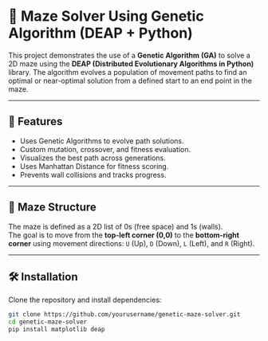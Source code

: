 # 🧬 Maze Solver Using Genetic Algorithm (DEAP + Python)

This project demonstrates the use of a **Genetic Algorithm (GA)** to solve a 2D maze using the **DEAP (Distributed Evolutionary Algorithms in Python)** library. The algorithm evolves a population of movement paths to find an optimal or near-optimal solution from a defined start to an end point in the maze.

---

## 🚀 Features

- Uses Genetic Algorithms to evolve path solutions.
- Custom mutation, crossover, and fitness evaluation.
- Visualizes the best path across generations.
- Uses Manhattan Distance for fitness scoring.
- Prevents wall collisions and tracks progress.

---

## 🧩 Maze Structure

The maze is defined as a 2D list of 0s (free space) and 1s (walls).  
The goal is to move from the **top-left corner (0,0)** to the **bottom-right corner** using movement directions: `U` (Up), `D` (Down), `L` (Left), and `R` (Right).

---

## 🛠️ Installation

Clone the repository and install dependencies:

```bash
git clone https://github.com/yourusername/genetic-maze-solver.git
cd genetic-maze-solver
pip install matplotlib deap
